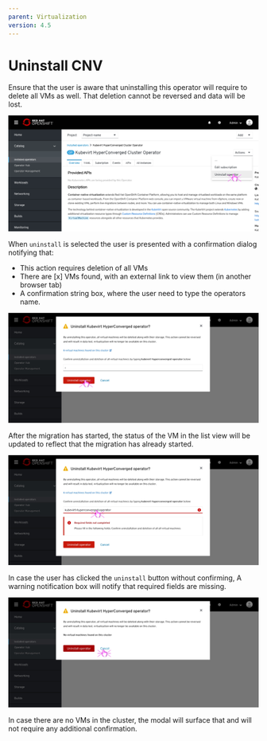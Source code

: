 ```yaml
---
parent: Virtualization
version: 4.5
---
```


# Uninstall CNV

Ensure that the user is aware that uninstalling this operator will require to delete all VMs as well. That deletion cannot be reversed and data will be lost.

![Operator details page](img/Uninstall-0-0.png)

When `uninstall` is selected the user is presented with a confirmation dialog notifying that:
- This action requires deletion of all VMs
- There are [x] VMs found, with an external link to view them (in another browser tab)
- A confirmation string box, where the user need to type the operators name.

![Modal migrate](img/Uninstall-3-0.jpg)

After the migration has started, the status of the VM in the list view will be updated to reflect that the migration has already started.

 ![migrate status updated in the list](img/Uninstall-3-1.jpg)

In case the user has clicked the `uninstall` button without confirming, A warning notification box will notify that required fields are missing.

 ![Modal migrate](img/Uninstall-2-0.jpg)

In case there are no VMs in the cluster, the modal will surface that and will not require any additional confirmation.